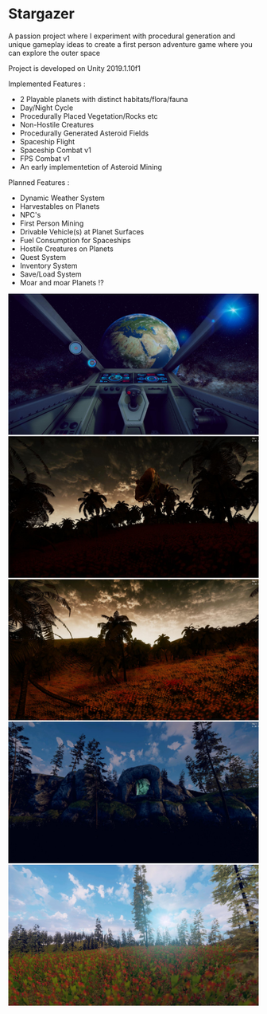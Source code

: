 # Stargazer
A passion project where I experiment with procedural generation and unique gameplay ideas to create a first person adventure game where you can explore the outer space

Project is developed on Unity 2019.1.10f1

Implemented Features :

* 2 Playable planets with distinct habitats/flora/fauna 
* Day/Night Cycle 
* Procedurally Placed Vegetation/Rocks etc 
* Non-Hostile Creatures 
* Procedurally Generated Asteroid Fields 
* Spaceship Flight
* Spaceship Combat v1
* FPS Combat v1
* An early implementetion of Asteroid Mining

Planned Features :

* Dynamic Weather System
* Harvestables on Planets
* NPC's
* First Person Mining
* Drivable Vehicle(s) at Planet Surfaces 
* Fuel Consumption for Spaceships
* Hostile Creatures on Planets
* Quest System
* Inventory System
* Save/Load System
* Moar and moar Planets !?

![screenshot](https://github.com/Solideizer/Stargazer/blob/master/Screenshots/123123.jpg)
![screenshot](https://github.com/Solideizer/Stargazer/blob/master/Screenshots/image_00042019-12-29.jpg)
![screenshot](https://github.com/Solideizer/Stargazer/blob/master/Screenshots/asdas.jpg)
![screenshot](https://github.com/Solideizer/Stargazer/blob/master/Screenshots/aaaaaaaaa.jpg)
![screenshot](https://github.com/Solideizer/Stargazer/blob/master/Screenshots/ert.jpg)
